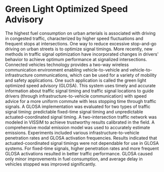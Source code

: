 # Green Light Optimized Speed Advisory

The highest fuel consumption on urban arterials is associated with driving in congested traffic, characterized by higher speed fluctuations and frequent stops at intersections. One way to reduce excessive stop-and-go driving on urban streets is to optimize signal timings. More recently, new methods in traffic signal optimization have incorporated changes in drivers' behavior to achieve optimum performance at signalized intersections. Connected vehicles technology provides a two-way wireless communication environment enabling vehicle-to-vehicle and vehicle-to-infrastructure communications, which can be used for a variety of mobility and safety applications. One such application is called the green light optimized speed advisory (GLOSA). This system uses timely and accurate information about traffic signal timing and traffic signal locations to guide drivers (through infrastructure-to-vehicle communication) with speed advice for a more uniform commute with less stopping time through traffic signals. A GLOSA implementation was evaluated for two types of traffic signal timing: predictable fixed-time signal timing and unpredictable actuated-coordinated signal timing. A two-intersection traffic network was modeled in VISSIM to achieve trustworthy results calibrated in the field. A comprehensive modal emission model was used to accurately estimate emissions. Experiments included various infrastructure-to-vehicle penetration rates and GLOSA activation frequencies. Results indicated that actuated-coordinated signal timings were not dependable for use in GLOSA systems. For fixed-time signals, higher penetration rates and more frequent GLOSA activations resulted in better traffic performance. GLOSA caused only minor improvements in fuel consumption, and average delay in vehicles stopped was improved significantly.
